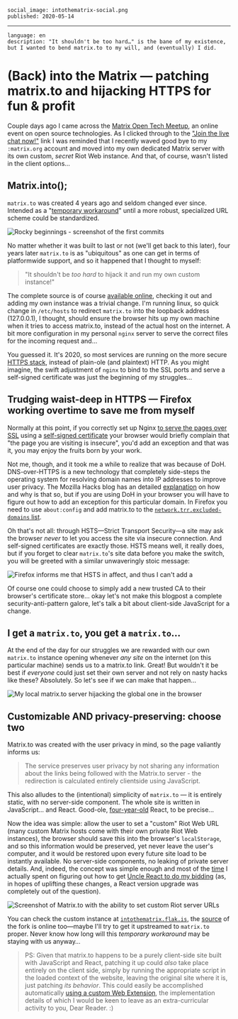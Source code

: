     social_image: intothematrix-social.png
    published: 2020-05-14

---

    language: en
    description: "It shouldn't be too hard…" is the bane of my existence, but I wanted to bend matrix.to to my will, and (eventually) I did.

# (Back) into the Matrix — patching matrix.to and hijacking HTTPS for fun & profit

Couple days ago I came across the [Matrix Open Tech Meetup](https://matrix.org/open-tech-meetup/), an online event on open source technologies. As I clicked through to the ["Join the live chat now!"](https://matrix.to/#/!AnacGSwlCZcUuAfcEU:matrix.org?via=matrix.org&via=bpulse.org&via=uhoreg.ca) link I was reminded that I recently waved good bye to my `:matrix.org` account and moved into my own dedicated Matrix server with its own custom, *secret* Riot Web instance. And that, of course, wasn't listed in the client options...


## Matrix.into();
`matrix.to` was created 4 years ago and seldom changed ever since. Intended as a "[temporary workaround](https://twitter.com/ThePracticalDev/status/715933643387052032)" until a more robust, specialized URL scheme could be standardized.

![Rocky beginnings - screenshot of the first commits](/img/vaguely.png)

No matter whether it was built to last or not (we'll get back to this later), four years later `matrix.to` is as "ubiquitous" as one can get in terms of platformwide support, and so it happened that I thought to myself:

> "It shouldn't be *too hard* to hijack it and run my own custom instance!"

The complete source is of course [available online](https://github.com/matrix-org/matrix.to), checking it out and adding my own instance was a trivial change. I'm running linux, so quick change in `/etc/hosts` to redirect `matrix.to` into the loopback address (127.0.0.1), I thought, should ensure the browser hits up my own machine when it tries to access matrix.to, instead of the actual host on the internet. A bit more configuration in my personal `nginx` server to serve the correct files for the incoming request and...

You guessed it. It's 2020, so most services are running on the more secure [HTTPS stack](https://en.wikipedia.org/wiki/HTTPS), instead of plain-ole (and plaintext) HTTP. As you might imagine, the swift adjustment of `nginx` to bind to the SSL ports and serve a self-signed certificate was just the beginning of my struggles...


## Trudging waist-deep in HTTPS — Firefox working overtime to save me from myself

Normally at this point, if you correctly set up Nginx [to serve the pages over SSL](https://www.digitalocean.com/community/tutorials/how-to-create-a-self-signed-ssl-certificate-for-nginx-in-ubuntu-16-04) using a [self-signed certificate](https://en.wikipedia.org/wiki/Self-signed_certificate) your browser would briefly complain that "the page you are visiting is insecure", you'd add an exception and that was it, you may enjoy the fruits born by your work.

Not me, though, and it took me a while to realize that was because of DoH. DNS-over-HTTPS is a new technology that completely side-steps the operating system for resolving domain names into IP addresses to improve user privacy. The Mozilla Hacks blog has an detailed [explanation](https://hacks.mozilla.org/2018/05/a-cartoon-intro-to-dns-over-https/) on how and why is that so, but if you are using DoH in your browser you will have to figure out how to add an exception for this particular domain. In Firefox you need to use `about:config` and add matrix.to to the [`network.trr.excluded-domains` list](https://wiki.mozilla.org/Trusted_Recursive_Resolver#network.trr.excluded-domains).

Oh that's not all: through HSTS—Strict Transport Security—a site may ask the browser *never* to let you access the site via insecure connection. And self-signed certificates are exactly those. HSTS means well, it really does, but if you forget to clear `matrix.to`'s site data before you make the switch, you will be greeted with a similar unwaveringly stoic message:

![Firefox informs me that HSTS in affect, and thus I can't add a ](/img/firefox-hsts.jpg)

Of course one could choose to simply add a new trusted CA to their browser's certificate store... okay let's not make this blogpost a complete security-anti-pattern galore, let's talk a bit about client-side JavaScript for a change.


## I get a `matrix.to`, you get a `matrix.to`…
At the end of the day for our struggles we are rewarded with our own `matrix.to` instance opening whenever *any site* on the internet (on this particular machine) sends us to a matrix.to link. Great! But wouldn't it be best if _everyone_ could just set their own server and not rely on nasty hacks like these? Absolutely. So let's see if we can make that happen...

![My local matrix.to server hijacking the global one in the browser](/img/matrix-to-custom.jpg)

## Customizable AND privacy-preserving: choose two

Matrix.to was created with the user privacy in mind, so the page valiantly informs us:

> The service preserves user privacy by not sharing any information about the links being followed with the Matrix.to server - the redirection is calculated entirely clientside using JavaScript.

This also alludes to the (intentional) simplicity of `matrix.to` — it is entirely static, with no server-side component. The whole site is written in JavaScript... and React. Good-ole, [four-year-old](https://reactjs.org/blog/2016/04/07/react-v15.html) React, to be precise...

Now the idea was simple: allow the user to set a "custom" Riot Web URL (many custom Matrix hosts come with their own private Riot Web instances), the browser should save this into the browser's `localStorage`, and so this information would be preserved, yet never leave the user's computer, and it would be restored upon every future site load to be instantly available. No server-side components, no leaking of private server details. And, indeed, the concept was simple enough and most of the [time](https://twitter.com/slsoftworks/status/1260903990931394560) I actually spent on figuring out how to get [Uncle React to do my bidding](https://reactjs.org/docs/react-without-es6.html) (as, in hopes of uplifting these changes, a React version upgrade was completely out of the question).

![Screenshot of Matrix.to with the ability to set custom Riot server URLs](/img/matrix-custom-riot.png)

You can check the custom instance at [`intothematrix.flak.is`](https://intothematrix.flak.is), the [source](https://github.com/flaki/matrix.to/tree/custom-riot) of the fork is online too—maybe I'll try to get it upstreamed to `matrix.to` proper. Never know how long will this *temporary workaround* may be staying with us anyway…


> PS: Given that matrix.to happens to be a purely client-side site built with JavaScript and React, patching it up could *also* take place entirely on the client side, simply by running the appropriate script in the loaded context of the website, leaving the original site where it is, just patching *its behavior*. This could easily be accomplished automatically [using a custom Web Extension](https://developer.mozilla.org/en-US/docs/Glossary/WebExtensions), the implementation details of which I would be keen to leave as an extra-curricular activity to you, Dear Reader. :)
